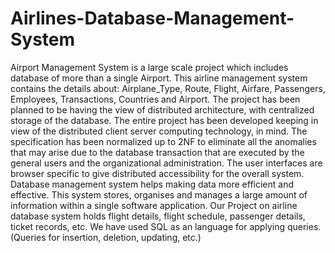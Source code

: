 # Airlines-Database-Management-System
Airport Management System is a large scale project which includes database of more than a single Airport. This airline management system contains the details about: Airplane_Type, Route, Flight, Airfare, Passengers, Employees, Transactions, Countries and Airport.
The project has been planned to be having the view of distributed architecture, with centralized storage of the database.
The entire project has been developed keeping in view of the distributed client server computing technology, in mind. The specification has been normalized up to 2NF to eliminate all the anomalies that may arise due to the database transaction that are executed by the general users and the organizational administration. The user interfaces are browser specific to give distributed accessibility for the overall system.
Database management system helps making data more efficient and effective. This system stores, organises and manages a large amount of information within a single software application. Our Project on airline database system holds flight details, flight schedule, passenger details, ticket records, etc. We have used SQL as an language for applying queries. (Queries for insertion, deletion, updating, etc.)
